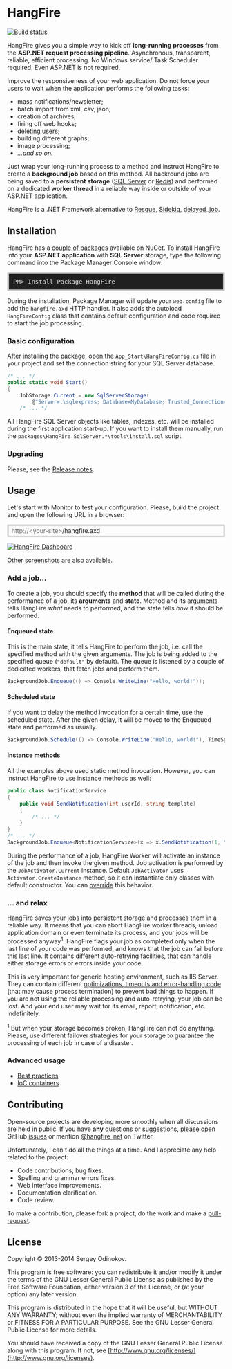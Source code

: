 HangFire 
=========

[![Build status](https://ci.appveyor.com/api/projects/status/qejwc7kshs1q75m4)](https://ci.appveyor.com/project/odinserj/hangfire) 

HangFire gives you a simple way to kick off **long-running processes** from the **ASP.NET request processing pipeline**. Asynchronous, transparent, reliable, efficient processing. No Windows service/ Task Scheduler required. Even ASP.NET is not required.

Improve the responsiveness of your web application. Do not force your users to wait when the application performs the following tasks:

- mass notifications/newsletter;
- batch import from xml, csv, json;
- creation of archives;
- firing off web hooks;
- deleting users;
- building different graphs;
- image processing;
- *…and so on.*

Just wrap your long-running process to a method and instruct HangFire to create a **background job** based on this method. All backround jobs are being saved to a **persistent storage** ([SQL Server](http://www.microsoft.com/sql‎) or [Redis](http://redis.io)) and performed on a dedicated **worker thread** in a reliable way inside or outside of your ASP.NET application.

HangFire is a .NET Framework alternative to [Resque](https://github.com/resque/resque), [Sidekiq](http://sidekiq.org), [delayed_job](https://github.com/collectiveidea/delayed_job). 

Installation
-------------

HangFire has a [couple of packages](https://www.nuget.org/packages?q=hangfire) available on NuGet. To install HangFire into your **ASP.NET application** with **SQL Server** storage, type the following command into the Package Manager Console window:

<pre style="background-color: #202020;border: 4px solid silver;border-radius: 3px;color: #E2E2E2;display: block;padding: 10px;">PM> Install-Package HangFire</pre>

During the installation, Package Manager will update your `web.config` file to add the `hangfire.axd` HTTP handler. It also adds the autoload `HangFireConfig` class that contains default configuration and code required to start the job processing.

### Basic configuration

After installing the package, open the `App_Start\HangFireConfig.cs` file in your project and set the connection string for your SQL Server database.

```csharp
/* ... */
public static void Start()
{
    JobStorage.Current = new SqlServerStorage(
        @"Server=.\sqlexpress; Database=MyDatabase; Trusted_Connection=True;");
    /* ... */
```

All HangFire SQL Server objects like tables, indexes, etc. will be installed during the first application start-up. If you want to install them manually, run the `packages\HangFire.SqlServer.*\tools\install.sql` script.

### Upgrading

Please, see the [Release notes](https://github.com/odinserj/HangFire/releases).

Usage
------

Let's start with Monitor to test your configuration. Please, build the project and open the following URL in a browser:

<div style="border-radius: 0;border:solid 3px #ccc;background-color:#fcfcfc;box-shadow: 1px 1px 1px #ddd inset, 1px 1px 1px #eee;padding:3px 7px;">
<span style="color: #666;">http://&lt;your-site&gt;</span>/hangfire.axd
</div>

[![HangFire Dashboard](https://github.com/odinserj/hangfire/raw/master/content/dashboard-min.png)](https://github.com/odinserj/HangFire/wiki/Screenshots)

[Other screenshots](https://github.com/odinserj/HangFire/wiki/Screenshots) are also available.

### Add a job…

To create a job, you should specify the **method** that will be called during the performance of a job, its **arguments** and **state**. Method and its arguments tells HangFire *what* needs to performed, and the state tells *how* it should be performed.

#### Enqueued state

This is the main state, it tells HangFire to perform the job, i.e. call the specified method with the given arguments. The job is being added to the specified queue (`"default"` by default). The queue is listened by a couple of dedicated workers, that fetch jobs and perform them.

```csharp
BackgroundJob.Enqueue(() => Console.WriteLine("Hello, world!"));
```

#### Scheduled state

If you want to delay the method invocation for a certain time, use the scheduled state. After the given delay, it will be moved to the Enqueued state and performed as usually.

```csharp
BackgroundJob.Schedule(() => Console.WriteLine("Hello, world!"), TimeSpan.FromDays(1));
```

#### Instance methods

All the examples above used static method invocation. However, you can instruct HangFire to use instance methods as well:

```csharp
public class NotificationService
{
    public void SendNotification(int userId, string template)
    {
        /* ... */
    }
}
/* ... */
BackgroundJob.Enqueue<NotificationService>(x => x.SendNotification(1, "hello"));
```

During the performance of a job, HangFire Worker will activate an instance of the job and then invoke the given method. Job activation is performed by the `JobActivator.Current` instance. Default `JobActivator` uses `Activator.CreateInstance` method, so it can instantiate only classes with default constructor. You can [override](https://github.com/odinserj/HangFire/wiki/Best-Practices) this behavior.

### … and relax

HangFire saves your jobs into persistent storage and processes them in a reliable way. It means that you can abort HangFire worker threads, unload application domain or even terminate its process, and your jobs will be processed anyway<sup>1</sup>. HangFire flags your job as completed only when the last line of your code was performed, and knows that the job can fail before this last line. It contains different auto-retrying facilities, that can handle either storage errors or errors inside your code.

This is very important for generic hosting environment, such as IIS Server. They can contain different [optimizations, timeouts and error-handling code](https://github.com/odinserj/HangFire/wiki/IIS-Can-Kill-Your-Threads) (that may cause process termination) to prevent bad things to happen. If you are not using the reliable processing and auto-retrying, your job can be lost. And your end user may wait for its email, report, notification, etc. indefinitely.

<sup>1</sup> But when your storage becomes broken, HangFire can not do anything. Please, use different failover strategies for your storage to guarantee the processing of each job in case of a disaster.

### Advanced usage

* [Best practices](https://github.com/odinserj/HangFire/wiki/Best-Practices)
* [IoC containers](https://github.com/odinserj/HangFire/wiki/IoC-Containers)

Contributing
-------------

Open-source projects are developing more smoothly when all discussions are held in public. If you have **any** questions or suggestions, please open GitHub [issues](https://github.com/odinserj/HangFire/issues) or mention [@hangfire_net](https://twitter.com/hangfire_net) on Twitter.

Unfortunately, I can't do all the things at a time. And I appreciate any help related to the project:

* Code contributions, bug fixes.
* Spelling and grammar errors fixes.
* Web interface improvements.
* Documentation clarification.
* Code review.

To make a contribution, please fork a project, do the work and make a [pull-request](https://github.com/odinserj/HangFire/pulls).

License
--------

Copyright © 2013-2014 Sergey Odinokov.

This program is free software: you can redistribute it and/or modify
it under the terms of the GNU Lesser General Public License as published by
the Free Software Foundation, either version 3 of the License, or
(at your option) any later version.

This program is distributed in the hope that it will be useful,
but WITHOUT ANY WARRANTY; without even the implied warranty of
MERCHANTABILITY or FITNESS FOR A PARTICULAR PURPOSE.  See the
GNU Lesser General Public License for more details.

You should have received a copy of the GNU Lesser General Public License
along with this program.  If not, see [http://www.gnu.org/licenses/](http://www.gnu.org/licenses).
